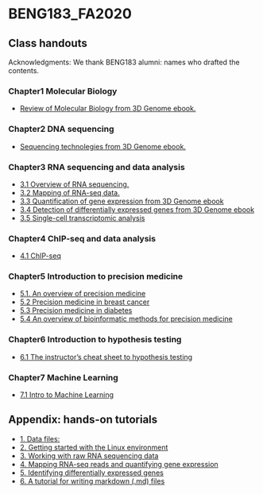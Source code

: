 # BENG183_FA2020

## Class handouts
Acknowledgments: We thank BENG183 alumni: names who drafted the contents.

### Chapter1 Molecular Biology
- [Review of Molecular Biology from 3D Genome ebook.](https://zhonglab.gitbook.io/3dgenome/chap0-preparation/0.1-molecular-biology) 
### Chapter2 DNA sequencing
- [Sequencing technolegies from 3D Genome ebook.](https://zhonglab.gitbook.io/3dgenome/chap0-preparation/0.2-sequencing-technologies)
### Chapter3 RNA sequencing and data analysis
- [3.1 Overview of RNA sequencing.](https://github.com/Zhong-Lab-UCSD/BENG183_FA18/blob/master/Final%20Paper%20Submission_jdl044_attempt_2018-12-14-23-52-30_Final%20Project/Final%20Project/Final_Project.md)
- [3.2 Mapping of RNA-seq data.]()
- [3.3 Quantification of gene expression from 3D Genome ebook](https://zhonglab.gitbook.io/3dgenome/chap0-preparation/0.3-rna-seq-data-mapping-and-gene-quantification)
- [3.4 Detection of differentially expressed genes from 3D Genome ebook](https://zhonglab.gitbook.io/3dgenome/chap0-preparation/03-rna-seq-differential-analysis)
- [3.5 Single-cell transcriptomic analysis](https://github.com/Irenexzwen/scRNA-seq-analysis)
### Chapter4 ChIP-seq and data analysis
- [4.1 ChIP-seq](https://github.com/Zhong-Lab-UCSD/BENG183_FA18/blob/master/Final%20Paper%20Submission_sbeppler_attempt_2018-12-13-15-42-37_BENG183_FinalProject/final.md)
### Chapter5 Introduction to precision medicine
- [5.1. An overview of precision medicine](https://github.com/Zhong-Lab-UCSD/BENG183_FA18/blob/master/Final%20Paper%20Submission_ebeebe_attempt_2018-12-13-14-24-45_ElishaBeebe_Markdown/ElishaBeebe_Markdown/ElishaBeebe_PrecisionMedicine_.md)
- [5.2 Precision medicine in breast cancer](https://github.com/Irenexzwen/BENG183_FA2020/blob/master/Precision_medicine_in_breast_cancer.md)
- [5.3 Precision medicine in diabetes](https://github.com/Zhong-Lab-UCSD/BENG183_FA18/blob/master/Final%20Paper%20Submission_rep002_attempt_2018-12-14-16-44-00_ReyshaPatelMarkdown/ReyshaPatelMarkdown/precisionMed.md)
- [5.4 An overview of bioinformatic methods for precision medicine]()
### Chapter6 Introduction to hypothesis testing
- [6.1 The instructor’s cheat sheet to hypothesis testing]()
### Chapter7 Machine Learning
- [7.1 Intro to Machine Learning](https://github.com/Zhong-Lab-UCSD/BENG183/blob/master/finalPaper/IntroToMachineLearning/Derek_Jow.md)

## Appendix: hands-on tutorials 
- [1.	Data files:](https://github.com/Irenexzwen/BIOE183)
- [2. Getting started with the Linux environment](https://github.com/Irenexzwen/BIOE183/blob/master/Tutorial1_Preparation.md)
- [3. Working with raw RNA sequencing data](https://github.com/Irenexzwen/BIOE183/blob/master/Tutorial2_RawData.md)
- [4. Mapping RNA-seq reads and quantifying gene expression](https://github.com/Irenexzwen/BIOE183/blob/master/Tutorial3_Mapping_and_qualification.md)
- [5. Identifying differentially expressed genes](https://github.com/Irenexzwen/BIOE183/blob/master/Tutorial4_DE.md)
- [6. A tutorial for writing markdown (.md) files](https://github.com/Zhong-Lab-UCSD/BENG183/blob/master/markdown_tutorial.md)
